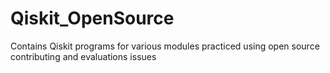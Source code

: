 # Qiskit_OpenSource
Contains Qiskit programs for various modules practiced using open source contributing and evaluations issues

